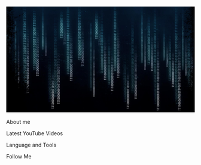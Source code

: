 [![Header](https://github.com/Kubamanasov/Kubamanasov/blob/main/assets/%D1%84%D0%BE%D0%BD.jpg)](https://www.youtube.com/channel/UC0fDjokM_gOlW1jYQh0BWeQ)

About me

Latest YouTube Videos

Language and Tools

Follow Me